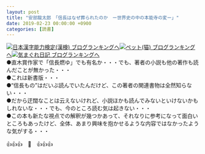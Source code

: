 ```yaml
---
layout: post
title: "安部龍太郎　「信長はなぜ葬られたのか　ー世界史の中の本能寺の変ー」"
date: 2019-02-23 00:00:00 +0900
categories: [読書]
---
```


[![](/syuusyuu9701/assets/images/安部龍太郎-「信長はなぜ葬られたのか-ー世界史の中の本能寺の変ー」-br_c_3028_1.gif)](http://blog.with2.net/link.php?1659096:3028 "日本漢字能力検定(漢検) ブログランキングへ")[日本漢字能力検定(漢検) ブログランキングへ](http://blog.with2.net/link.php?1659096:3028)[![](/syuusyuu9701/assets/images/安部龍太郎-「信長はなぜ葬られたのか-ー世界史の中の本能寺の変ー」-br_c_1348_1.gif)](http://blog.with2.net/link.php?1659096:1348 "ペット(猫) ブログランキングへ")[ペット(猫) ブログランキングへ](http://blog.with2.net/link.php?1659096:1348)[![](/syuusyuu9701/assets/images/安部龍太郎-「信長はなぜ葬られたのか-ー世界史の中の本能寺の変ー」-br_c_9257_1.gif)](http://blog.with2.net/link.php?1659096:9257 "気まぐれ日記 ブログランキングへ")[気まぐれ日記 ブログランキングへ](http://blog.with2.net/link.php?1659096:9257)  
●直木賞作家で「信長燃ゆ」でも有名か・・・でも、著者の小説も他の著作も読んだことが無かった・・・  
●これは新書版・・・  
●“信長もの”はだいぶ読んでいたんだけど、この著者の関連書物は全然知らない・・・  
●だから迂闊なことは云えないけれど、小説ほかも読んでみないといけないかもしれないな・・・でも、今のところ読む気は起きない・・・  
●この本も新たな視点での解釈が幾つかあって、それなりに参考になって面白いところもあったけど、全体、あまり興味を抱かせるような内容ではなかったような気がする・・・  
  
👍👍👍　🐖　👍👍👍